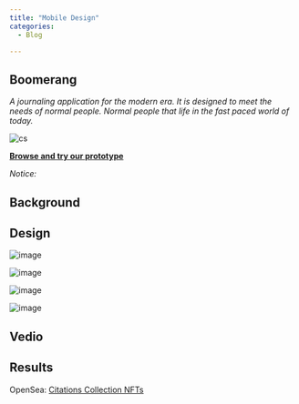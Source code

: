 ```yaml
---
title: "Mobile Design"
categories:
  - Blog

---
```

## Boomerang

*A journaling application for the modern era. It is designed to meet the needs of normal people. Normal people that life in the fast paced world of today.*

![cs](https://user-images.githubusercontent.com/1661078/136353977-dbc44c8c-678a-4a55-9fcb-4e8a6e8f0ae7.png)

**[Browse and try our prototype](https://www.figma.com/proto/M3kSduZpuR7lveCW87pdzs/Interactive-with-Phone-background?node-id=2%3A87&scaling=min-zoom&page-id=0%3A1&starting-point-node-id=2%3A302)**

*Notice:*


## Background


## Design

![image](https://user-images.githubusercontent.com/1661078/136367937-8e171d8c-bf32-4282-8473-0d80e19b4407.png)

![image](https://user-images.githubusercontent.com/1661078/136367945-3d11c07a-470a-4507-80fd-149746edd628.png)

![image](https://user-images.githubusercontent.com/1661078/136367961-88cc3ae3-8655-4b20-ab28-c825e83f1a71.png)

![image](https://user-images.githubusercontent.com/1661078/136367973-556510d4-7c7e-49e6-af9f-6b404ab0eb8a.png)


## Vedio


## Results

OpenSea: [Citations Collection NFTs](https://opensea.io/citations)

